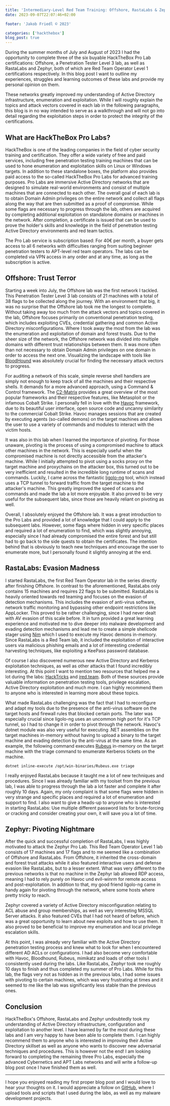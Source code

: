 ```yaml
---
title: 'Intermediary-Level Red Team Training: Offshore, RastaLabs & Zephyr Review'
date: 2023-09-07T22:07:46+02:00

footer: 'Jakob Friedl © 2023' 

categories: ['hackthebox']
blog_post: true
---
```


During the summer months of July and August of 2023 I had the opportunity to complete three of the six buyable HackTheBox Pro Lab certifications: Offshore, a Penetration Tester Level 3 lab, as well as RastaLabs and Zephyr, both of which are Red Team Operator Level 1 certifications respectively. In this blog post I want to outline my experiences, struggles and learning outcomes of these labs and provide my personal opinion on them.

<!-- more -->

These networks greatly improved my understanding of Active Directory infrastructure, enumeration and exploitation. While I will roughly explain the topics and attack vectors covered in each lab in the following paragraphs, this blog is in no way intended to serve as a walkthrough and will not go into detail regarding the exploitation steps in order to protect the integrity of the certifications. 

## What are HackTheBox Pro Labs? 

HackTheBox is one of the leading companies in the field of cyber security training and certification. They offer a wide variety of free and paid services, including free penetration testing training machines that can be used to hone enumeration and exploitation skills on Linux or Windows targets. In addition to these standalone boxes, the platform also provides paid access to the so-called HackTheBox Pro Labs for advanced training purposes. Pro Labs are immersive Active Directory networks that are designed to simulate real-world environments and consist of multiple machines that are connected to each other. The overall goal of each lab is to obtain Domain Admin privileges on the entire network and collect all flags along the way that are then submitted as a proof of compromise. While some flags are necessary to progress through the lab, others are acquired by completing additional exploitation on standalone domains or machines in the network. After completion, a certificate is issued that can be used to prove the holder's skills and knowledge in the field of penetration testing Active Directory environments and red team tactics.

The Pro Lab service is subscription based: For 40€ per month, a buyer gets access to all 6 networks with difficulties ranging from suiting beginner penetration testers to APT-level red team operators. The labs can be completed via VPN access in any order and at any time, as long as the subscription is active. 

## Offshore: Trust Terror

Starting a week into July, the Offshore lab was the first network I tackled. This Penetration Tester Level 3 lab consists of 21 machines with a total of 38 flags to be collected along the journey. With an environment that big, it was no surprise that the Offshore lab took me the longest to complete. Without taking away too much from the attack vectors and topics covered in the lab, Offshore focuses primarily on conventional penetration testing, which includes exploiting CVEs, credential gathering and common Active Directory misconfigurations. Where I took away the most from the lab was the enumeration and exploitation of domain and forest trusts. Due to the sheer size of the network, the Offshore network was divided into multiple domains with different trust relationships between them. It was more often than not necessary to obtain Domain Admin privileges on one domain in order to access the next one. Visualizing the landscape with tools like [BloodHound](https://github.com/BloodHoundAD/BloodHound) was absolutely crucial for finding the necessary attack vectors to progress.

For auditing a network of this scale, simple reverse shell handlers are simply not enough to keep track of all the machines and their respective shells. It demands for a more advanced approach, using a Command & Control framework. The [C2-Matrix](https://www.thec2matrix.com/) provides a great overview of the most popular frameworks and their respective features, like Metasploit or the infamous Cobalt Strike. I personally fell in love with the [Havoc](https://havocframework.com/) framework, due to its beautiful user interface, open source code and uncanny similarity to the commercial Cobalt Strike. Havoc manages sessions that are created by executing agents (so-called demons) on the target machines and allows the user to use a variety of commands and modules to interact with the victim hosts. 

It was also in this lab when I learned the importance of pivoting. For those unaware, pivoting is the process of using a compromised machine to attack other machines in the network. This is especially useful when the compromised machine is not directly accessible from the attacker's machine. While I initially attempted to pivot using a socks proxy on the target machine and proxychains on the attacker box, this turned out to be very inefficient and resulted in the incredible long runtime of scans and commands. Luckily, I came across the fantastic [ligolo-ng](https://github.com/Nicocha30/ligolo-ng) tool, which instead uses a TCP tunnel to forward traffic from the target machine to the attacker's machine. This greatly improved the speed of scans and commands and made the lab a lot more enjoyable. It also proved to be very useful for the subsequent labs, since those are heavily reliant on pivoting as well.

Overall, I absolutely enjoyed the Offshore lab. It was a great introduction to the Pro Labs and provided a lot of knowledge that I could apply to the subsequent labs. However, some flags where hidden in very specific places and required a lot of enumeration to find, which was slightly annoying, especially since I had already compromised the entire forest and but still had to go back to the side quests to obtain the certificates. The intention behind that is obviously to teach new techniques and encourage the user to enumerate more, but I personally found it slightly annoying at the end.

## RastaLabs: Evasion Madness

I started RastaLabs, the first Red Team Operator lab in the series directly after finishing Offshore. In contrast to the aforementioned, RastaLabs only contains 15 machines and requires 22 flags to be submitted. RastaLabs is heavily oriented towards red teaming and focuses on the evasion of detection mechanisms. This includes the evasion of anti-virus software, network traffic monitoring and bypassing other endpoint restrictions like AppLocker. This proved to be rather challenging, since I had never dealt with AV evasion of this scale before. It in turn provided a great learning experience and motivated me to dive deeper into malware development and evading detection mechanisms and lead me to create a simple shellcode stager using [Nim](https://nim-lang.org/) which I used to execute my Havoc demons in-memory. Since RastaLabs is a Red Team lab, it included the exploitation of interactive users via malicious phishing emails and a lot of interesting credential harvesting techniques, like exploiting a KeePass password database.

Of course I also discovered numerous new Active Directory and Kerberos exploitation techniques, as well as other attacks that I found incredibly interesting. At this point I want to mention two resources that helped me a lot during the labs: [HackTricks](https://book.hacktricks.xyz/welcome/readme) and [ired.team](https://www.ired.team/). Both of these sources provide valuable information on penetration testing tools, privilege escalation, Active Directory exploitation and much more. I can highly recommend them to anyone who is interested in learning more about these topics.

What made RastaLabs challenging was the fact that I had to reconfigure and adapt my tools due to the presence of the anti-virus software on the target hosts and firewall rules that blocked certain ports. The later was especially crucial since ligolo-ng uses an uncommon high port for it's TCP tunnel, so I had to change it in order to pivot through the network. Havoc's dotnet module was also very useful for executing .NET assemblies on the target machines in-memory without having to upload a binary to the target machine and evading detection by the anti-virus at the same time. As an example, the following command executes [Rubeus](https://github.com/GhostPack/Rubeus) in-memory on the target machine with the triage command to enumerate Kerberos tickets on the machine.

```
dotnet inline-execute /opt/win-binaries/Rubeus.exe triage
```

I really enjoyed RastaLabs because it taught me a lot of new techniques and procedures. Since I was already familiar with my toolset from the previous lab, I was able to progress through the lab a lot faster and complete it after roughly 10 days. Again, my only complaint is that some flags were hidden in very strange and specific places and required a lot of enumeration and support to find. I also want to give a heads-up to anyone who is interested in starting RastaLabs: Use multiple different password lists for brute-forcing or cracking and consider creating your own, it will save you a lot of time.

## Zephyr: Pivoting Nightmare

 After the quick and successful completion of RastaLabs, I was highly motivated to attack the Zephyr Pro Lab. This Red Team Operator Level 1 lab consists of 17 machines and 17 flags and to me seemed like a combination of Offshore and RastaLabs. From Offshore, it inherited the cross-domain and forest trust attacks while it also featured interactive users and defense evasion like RastaLabs, but to a lesser extent. What was very different to the previous networks is that no machine in the Zephyr lab allowed RDP access, meaning I had to rely purely on Havoc und evil-winrm for remote access and post-exploitation. In addition to that, my good friend ligolo-ng came in handy again for pivoting through the network, where some hosts where pretty tricky to reach.

Zephyr covered a variety of Active Directory misconfiguration relating to ACL abuse and group memberships, as well as very interesting MSSQL Server attacks. It also featured CVEs that I had not heard of before, which was a great opportunity to learn about new exploits and how to use them. It also proved to be beneficial to improve my enumeration and local privilege escalation skills.

At this point, I was already very familiar with the Active Directory penetration testing process and knew what to look for when I encountered different AD ACLs or configurations. I had also become very comfortable with Havoc, Bloodhound, Rubeus, mimikatz and loads of other tools I consistently used during the labs. Like RastaLabs, Zephyr took me roughly 10 days to finish and thus completed my summer of Pro Labs. While for this lab, the flags very not as hidden as in the previous labs, I had some issues with pivoting to certain machines, which was very frustrating at times and it seemed to me like the lab was significantly less stable than the previous ones. 

## Conclusion

HackTheBox's Offshore, RastaLabs and Zephyr undoubtedly took my understanding of Active Directory infrastructure, configuration and exploitation to another level. I have learned by far the most during these labs and I am very happy to have been able to complete them. I can highly recommend them to anyone who is interested in improving their Active Directory skillset as well as anyone who wants to discover new adversarial techniques and procedures. This is however not the end! I am looking forward to completing the remaining three Pro Labs, especially the advanced Cybernetics and APT Labs networks and will write a follow-up blog post once I have finished them as well. 

--- 

I hope you enjoyed reading my first proper blog post and I would love to hear your thoughts on it. I would appreciate a follow on [GitHub](https://github.com/jakobfriedl), where I upload tools and scripts that I used during the labs, as well as my malware development projects. 